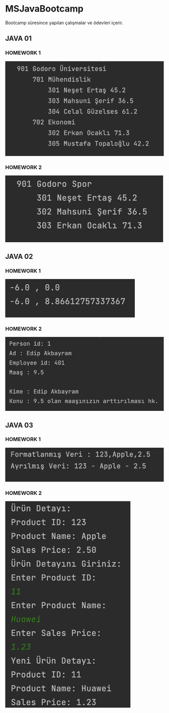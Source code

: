 # MSJavaBootcamp

Bootcamp süresince yapılan çalışmalar ve ödevleri içerir. 

## JAVA 01

### HOMEWORK 1

<img src="src/Java01/godoro/education/Homework1.png" width="auto">

### HOMEWORK 2

<img src="src/Java01/godoro/sports/Homework2.png" width="auto">

## JAVA 02

### HOMEWORK 1

<img src="src/Java02/godoro/draw/homework.png" width="auto">

### HOMEWORK 2

<img src="src/Java02/godoro/inheritance/homework.png" width="auto">

## JAVA 03

### HOMEWORK 1

<img src="src/Java03/godoro/hw1/homework.png" width="auto">

### HOMEWORK 2

<img src="src/Java03/godoro/hw2/homework.png" width="auto">





